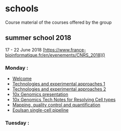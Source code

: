 # schools
Course material of the courses offered by the group

## summer school 2018

17 - 22 June 2018 [https://www.france-bioinformatique.fr/en/evenements/CNRS_2018]()

### Monday :

* [Welcome](2018/1_Welcome.pdf)
* [Technologies and experimental approaches 1](2018/2_KevinLebrigand.Technologies.Exp.Approaches.part1.pdf)
* [Technologies and experimental approaches 2](2018/3_KevinLebrigand.Technologies.Exp.Approaches.part2.pdf)
* [10x Genomics presentation](2018/4_10X_20180618_Roscoff.pdf)
* [10x Genomics Tech Notes for Resolving Cell types](2018/5_CG000148_10x_Technical_Note_Resolving_Cell_Types_as_Function_of_Read_Depth_Cell_Number_RevA.pdf)
* [Mapping, quality control and quantification](2018/6_Mapping_QC_Quantification.html)
* [Eoulsan single-cell pipeline](2018/7_Eoulsan_single-cell.pdf)

### Tuesday :